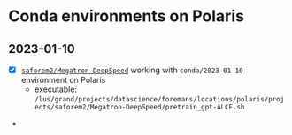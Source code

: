 # Conda environments on Polaris

## 2023-01-10
- [x] [`saforem2/Megatron-DeepSpeed`](https://github.com/saforem2/megatron-DeepSpeed) working with `conda/2023-01-10` environment on Polaris
    - executable: `/lus/grand/projects/datascience/foremans/locations/polaris/projects/saforem2/Megatron-DeepSpeed/pretrain_gpt-ALCF.sh`
- 